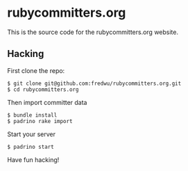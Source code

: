 # rubycommitters.org

This is the source code for the rubycommitters.org website.

## Hacking

First clone the repo:

    $ git clone git@github.com:fredwu/rubycommitters.org.git
    $ cd rubycommitters.org

Then import committer data

    $ bundle install
    $ padrino rake import

Start your server

    $ padrino start

Have fun hacking!
